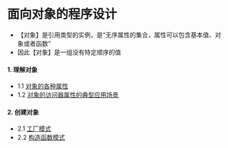 # 面向对象的程序设计
- 【对象】是引用类型的实例，是“无序属性的集合，属性可以包含基本值、对象或者函数”
- 因此【对象】是一组没有特定顺序的值

#### 1. 理解对象
- 1.1 [对象的各种属性](https://github.com/ZZsimon/Pro-Js-Note/blob/master/chapter_06/object_01/property.html)
- 1.2 [对象的访问器属性的典型应用场景](https://github.com/ZZsimon/Pro-Js-Note/blob/master/chapter_06/object_01/mvvm.html)
#### 2. 创建对象
- 2.1 [工厂模式](https://github.com/ZZsimon/Pro-Js-Note/blob/master/chapter_06/object_02/factory.html)
- 2.2 [构造函数模式](https://github.com/ZZsimon/Pro-Js-Note/blob/master/chapter_06/object_02/constructor.html)
